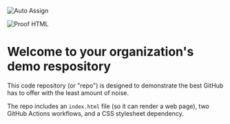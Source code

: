 ![Auto Assign](https://github.com/xrou000/demo-repository/actions/workflows/auto-assign.yml/badge.svg)

![Proof HTML](https://github.com/xrou000/demo-repository/actions/workflows/proof-html.yml/badge.svg)

# Welcome to your organization's demo respository
This code repository (or "repo") is designed to demonstrate the best GitHub has to offer with the least amount of noise.

The repo includes an `index.html` file (so it can render a web page), two GitHub Actions workflows, and a CSS stylesheet dependency.
